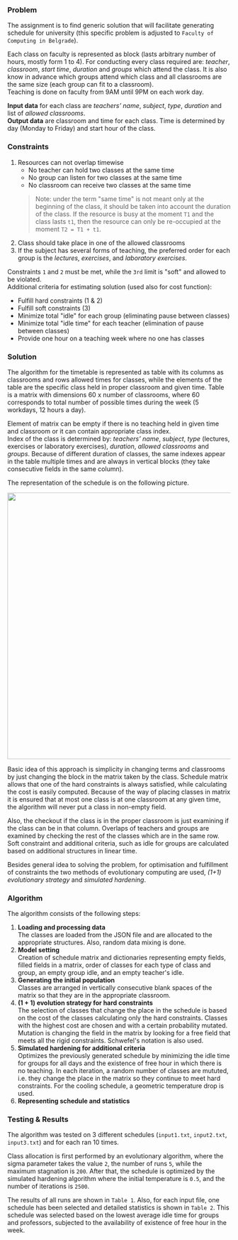 
### Problem 
The assignment is to find generic solution that will facilitate generating schedule for university (this specific problem is adjusted to `Faculty of Computing in Belgrade`). 

Each class on faculty is represented as block (lasts arbitrary number of hours, mostly form 1 to 4). 
For conducting every class required are: *teacher*, *classroom*, *start time*, *duration* and *groups* which attend the class. It is also know in advance which groups attend which class and all classrooms are the same size (each group can fit to a classroom). 
<br />Teaching is done on faculty from 9AM until 9PM on each work day. 

**Input data** for each class are *teachers’ name*, *subject*, *type*, *duration* and list of *allowed classrooms*. 
<br />**Output data** are classroom and time for each class. Time is determined by day (Monday to Friday) and start hour of the class.

### Constraints

1. Resources can not overlap timewise
    - No teacher can hold two classes at the same time
    - No group can listen for two classes at the same time
    - No classroom can receive two classes at the same time
    > Note: under the term "same time" is not meant only at the beginning of the class, it should be taken into account the duration of the class. 
          If the resource is busy at the moment `T1` and the class lasts `t1`, then the resource can only be re-occupied at the moment `T2 = T1 + t1`.
2. Class should take place in one of the allowed classrooms
3. If the subject has several forms of teaching, the preferred order for each group is the *lectures*, *exercises*, and *laboratory exercises*.

Constraints `1` and `2` must be met, while the `3rd` limit is "soft" and allowed to be violated. 
<br />Additional criteria for estimating solution (used also for cost function):
  * Fulfill hard constraints (1 & 2)
  * Fulfill soft constraints (3)
  * Minimize total "idle" for each group (eliminating pause between classes)
  * Minimize total "idle time" for each teacher (elimination of pause between classes)
  * Provide one hour on a teaching week where no one has classes

### Solution

The algorithm for the timetable is represented as table with its columns as classrooms and rows allowed times for classes, while the elements of the table are the specific class held in proper classroom and given time. 
Table is a matrix with dimensions 60 x number of classrooms, where 60 corresponds to total number of possible times during the week (5 workdays, 12 hours a day). 

Element of matrix can be empty if there is no teaching held in given time and classroom or it can contain appropriate class index. 
<br />Index of the class is determined by: *teachers’ name*, *subject*, *type* (lectures, exercises or laboratory exercises), *duration*, *allowed classrooms* and *groups*. 
Because of different duration of classes, the same indexes appear in the table multiple times and are always in vertical blocks (they take consecutive fields in the same column). 

The representation of the schedule is on the following picture.

<a href="url"><img src="https://github.com/NDresevic/timetable-generator/blob/master/matrix%20schedule.png" height="600"></a>

Basic idea of this approach is simplicity in changing terms and classrooms by just changing the block in the matrix taken by the class. 
Schedule matrix allows that one of the hard constraints is always satisfied, while calculating the cost is easily computed. 
Because of the way of placing classes in matrix it is ensured that at most one class is at one classroom at any given time, the algorithm will never put a class in non-empty field. 

Also, the checkout if the class is in the proper classroom is just examining if the class can be in that column. 
Overlaps of teachers and groups are examined by checking the rest of the classes which are in the same row. 
Soft constraint and additional criteria, such as idle for groups are calculated based on additional structures in linear time.

Besides general idea to solving the problem, for optimisation and fulfillment of constraints the two methods of evolutionary computing are used, *(1+1) evolutionary strategy* and *simulated hardening*.

### Algorithm

The algorithm consists of the following steps:
1. **Loading and processing data**
  <br />The classes are loaded from the JSON file and are allocated to the appropriate structures. 
  Also, random data mixing is done.
2. **Model setting**
  <br />Creation of schedule matrix and dictionaries representing empty fields, filled fields in a matrix, order of classes for each type of class and group, an empty group idle, and an empty teacher's idle.
3. **Generating the initial population**
  <br />Classes are arranged in vertically consecutive blank spaces of the matrix so that they are in the appropriate classroom.
4. **(1 + 1) evolution strategy for hard constraints**
  <br />The selection of classes that change the place in the schedule is based on the cost of the classes calculating only the hard constraints. Classes with the highest cost are chosen and with a certain probability mutated. Mutation is changing the field in the matrix by looking for a free field that meets all the rigid constraints. Schwefel's notation is also used.
5. **Simulated hardening for additional criteria**
  <br />Optimizes the previously generated schedule by minimizing the idle time for groups for all days and the existence of free hour in which there is no teaching. In each iteration, a random number of classes are mututed, i.e. they change the place in the matrix so they continue to meet hard constraints. For the cooling schedule, a geometric temperature drop is used.
6. **Representing schedule and statistics**

### Testing & Results
The algorithm was tested on 3 different schedules (`input1.txt`, `input2.txt`, `input3.txt`) and for each ran 10 times. 

Class allocation is first performed by an evolutionary algorithm, where the sigma parameter takes the value `2`, the number of runs `5`, while the maximum stagnation is `200`. 
After that, the schedule is optimized by the simulated hardening algorithm where the initial temperature is `0.5`, and the number of iterations is `2500`.

The results of all runs are shown in `Table 1`. Also, for each input file, one schedule has been selected and detailed statistics is shown in `Table 2`. 
This schedule was selected based on the lowest average idle time for groups and professors, subjected to the availability of existence of free hour in the week.
